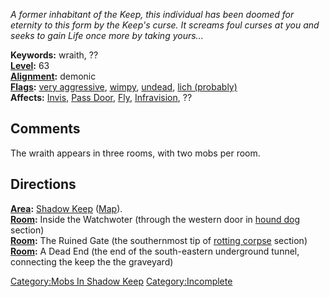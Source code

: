*A former inhabitant of the Keep, this individual has been doomed for
eternity to this form by the Keep's curse. It screams foul curses at you
and seeks to gain Life once more by taking yours...*

**Keywords:** wraith, ??  
**[Level](Level "wikilink"):** 63  
**[Alignment](Alignment "wikilink"):** demonic  
**[Flags](:Category:Mob_Types.md "wikilink"):** [very
aggressive](Aggressive_Mobs.md "wikilink"),
[wimpy](Wimpy_Mobs.md "wikilink"), [undead](Undead_Mobs.md "wikilink"),
[lich (probably)](Spellcasting_Mobs.md "wikilink")  
**Affects:** [Invis](Invis "wikilink"), [Pass
Door](Pass_Door "wikilink"), [Fly](Fly "wikilink"),
[Infravision](Infravision "wikilink"), ??

## Comments

The wraith appears in three rooms, with two mobs per room.

## Directions

**[Area](:Category:_Areas.md "wikilink"):** [Shadow
Keep](:Category:_Shadow_Keep.md "wikilink")
([Map](Shadow_Keep_Map.md "wikilink")).  
**[Room](:Category:Rooms.md "wikilink"):** Inside the Watchwoter
(through the western door in [hound
dog](Feral_Hunting_Hound.md "wikilink") section)  
**[Room](:Category:Rooms.md "wikilink"):** The Ruined Gate (the
southernmost tip of [rotting
corpse](Rotting,_Animated_Corpse.md "wikilink") section)  
**[Room](:Category:Rooms.md "wikilink"):** A Dead End (the end of the
south-eastern underground tunnel, connecting the keep the the graveyard)

[Category:Mobs In Shadow Keep](Category:Mobs_In_Shadow_Keep "wikilink")
[Category:Incomplete](Category:Incomplete "wikilink")
